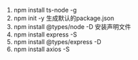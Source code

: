 1. npm install ts-node -g
2. npm init -y 生成默认的package.json
3. npm install @types/node -D 安装声明文件
4. npm install express -S
5. npm install @types/express -D
6. npm install axios -S